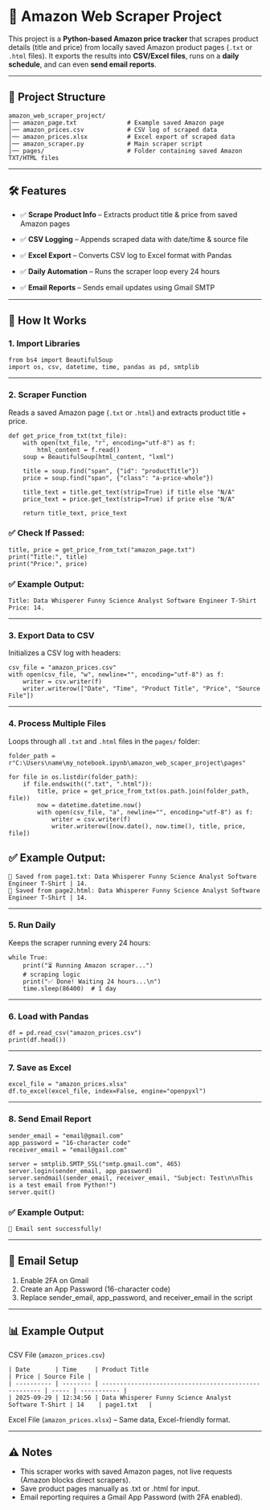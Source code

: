 # 🛒 Amazon Web Scraper Project

This project is a **Python-based Amazon price tracker** that scrapes product details (title and price) from locally saved Amazon product pages (`.txt` or `.html` files). It exports the results into **CSV/Excel files**, runs on a **daily schedule**, and can even **send email reports**.

---

## 📂 Project Structure

```
amazon_web_scraper_project/
│── amazon_page.txt              # Example saved Amazon page
│── amazon_prices.csv            # CSV log of scraped data
│── amazon_prices.xlsx           # Excel export of scraped data
│── amazon_scraper.py            # Main scraper script
│── pages/                       # Folder containing saved Amazon TXT/HTML files
```

---

## 🛠️ Features

- ✅ **Scrape Product Info** – Extracts product title & price from saved Amazon pages

- ✅ **CSV Logging** – Appends scraped data with date/time & source file

- ✅ **Excel Export** – Converts CSV log to Excel format with Pandas

- ✅ **Daily Automation** – Runs the scraper loop every 24 hours

- ✅ **Email Reports** – Sends email updates using Gmail SMTP

---

## 🚀 How It Works

### 1. Import Libraries

```
from bs4 import BeautifulSoup
import os, csv, datetime, time, pandas as pd, smtplib
```
---

### 2. Scraper Function

Reads a saved Amazon page (`.txt` or `.html`) and extracts product title + price.

```
def get_price_from_txt(txt_file):
    with open(txt_file, "r", encoding="utf-8") as f:
        html_content = f.read()
    soup = BeautifulSoup(html_content, "lxml")

    title = soup.find("span", {"id": "productTitle"})
    price = soup.find("span", {"class": "a-price-whole"})

    title_text = title.get_text(strip=True) if title else "N/A"
    price_text = price.get_text(strip=True) if price else "N/A"

    return title_text, price_text
```

### ✅ Check If Passed:

```
title, price = get_price_from_txt("amazon_page.txt")
print("Title:", title)
print("Price:", price)
```

### ✅ Example Output:

```
Title: Data Whisperer Funny Science Analyst Software Engineer T-Shirt
Price: 14.
```

---

### 3. Export Data to CSV

Initializes a CSV log with headers:

```
csv_file = "amazon_prices.csv"
with open(csv_file, "w", newline="", encoding="utf-8") as f:
    writer = csv.writer(f)
    writer.writerow(["Date", "Time", "Product Title", "Price", "Source File"])
```

---

### 4. Process Multiple Files

Loops through all `.txt` and `.html` files in the `pages/` folder:

```
folder_path = r"C:\Users\name\my_notebook.ipynb\amazon_web_scaper_project\pages"

for file in os.listdir(folder_path):
    if file.endswith((".txt", ".html")):
        title, price = get_price_from_txt(os.path.join(folder_path, file))
        now = datetime.datetime.now()
        with open(csv_file, "a", newline="", encoding="utf-8") as f:
            writer = csv.writer(f)
            writer.writerow([now.date(), now.time(), title, price, file])
```

## ✅ Example Output:

```
💾 Saved from page1.txt: Data Whisperer Funny Science Analyst Software Engineer T-Shirt | 14.
💾 Saved from page2.html: Data Whisperer Funny Science Analyst Software Engineer T-Shirt | 14.
```

---

### 5. Run Daily

Keeps the scraper running every 24 hours:

```
while True:
    print("⏳ Running Amazon scraper...")
    # scraping logic
    print("✅ Done! Waiting 24 hours...\n")
    time.sleep(86400)  # 1 day
```

---

### 6. Load with Pandas

```
df = pd.read_csv("amazon_prices.csv")
print(df.head())
```

---

### 7. Save as Excel

```
excel_file = "amazon_prices.xlsx"
df.to_excel(excel_file, index=False, engine="openpyxl")
```

---

### 8. Send Email Report

```
sender_email = "email@gmail.com"
app_password = "16-character code"
receiver_email = "email@gail.com"

server = smtplib.SMTP_SSL("smtp.gmail.com", 465)
server.login(sender_email, app_password)
server.sendmail(sender_email, receiver_email, "Subject: Test\n\nThis is a test email from Python!")
server.quit()
```

### ✅ Example Output:

```
📧 Email sent successfully!
```

---

## 📧 Email Setup

1. Enable 2FA on Gmail
2. Create an App Password (16-character code)
3. Replace sender_email, app_password, and receiver_email in the script

---

## 📊 Example Output
CSV File (`amazon_prices.csv`)

```
| Date       | Time     | Product Title                                         | Price | Source File |
| ---------- | -------- | ----------------------------------------------------- | ----- | ----------- |
| 2025-09-29 | 12:34:56 | Data Whisperer Funny Science Analyst Software T-Shirt | 14    | page1.txt   |
```

Excel File (`amazon_prices.xlsx`) – Same data, Excel-friendly format.

---

## ⚠️ Notes

- This scraper works with saved Amazon pages, not live requests (Amazon blocks direct scrapers).
- Save product pages manually as .txt or .html for input.
- Email reporting requires a Gmail App Password (with 2FA enabled).

